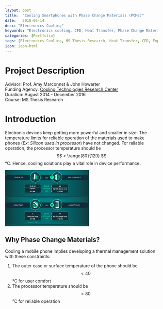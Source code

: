 ```yaml
---
layout: post
title:  "Cooling Smartphones with Phase Change Materials (PCMs)"
date:   2018-06-14
desc: "Electronics Cooling"
keywords: "Electronics cooling, CFD, Heat Transfer, Phase Change Materials,Thermal stress test, COMSOL, Simulation"
categories: [Portfolio]
tags: [Electronics Cooling, MS Thesis Research, Heat Transfer, CFD, Experiments]
icon: icon-html
---
```

# Project Description
Advisor: Prof. Amy Marconnet & John Howarter  
Funding Agency: [Cooling Technologies Research Center](https://engineering.purdue.edu/CTRC)  
Duration: August 2014 - December 2016  
Course: MS Thesis Research

# Introduction
Electronic devices keep getting more powerful and smaller in size. The temperature limits for reliable operation of the materials used to make phones (*Ex: Silicon used in processor*) have not changed. For reliable operation, the processor temperature should be $$ < \range{80}{120} $$°C. Hence, cooling solutions play a vital role in device performance.

 <img width="55%" alt = "Computing power increased by 2x in 5 years" src="/static/assets/img/blog/msthesis/intro_watch.jpg">

## Why Phase Change Materials?
Cooling a mobile phone implies developing a thermal management solution with these constraints:
1. The outer case or surface temperature of the phone should be $$ <40 $$°C for user comfort
2. The processor temperature should be $$ <80 $$ °C for reliable operation
